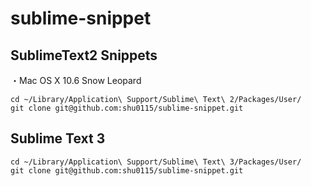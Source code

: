 sublime-snippet
===============

## SublimeText2 Snippets

・Mac OS X 10.6 Snow Leopard

    cd ~/Library/Application\ Support/Sublime\ Text\ 2/Packages/User/
    git clone git@github.com:shu0115/sublime-snippet.git


## Sublime Text 3

```
cd ~/Library/Application\ Support/Sublime\ Text\ 3/Packages/User/
git clone git@github.com:shu0115/sublime-snippet.git
```
